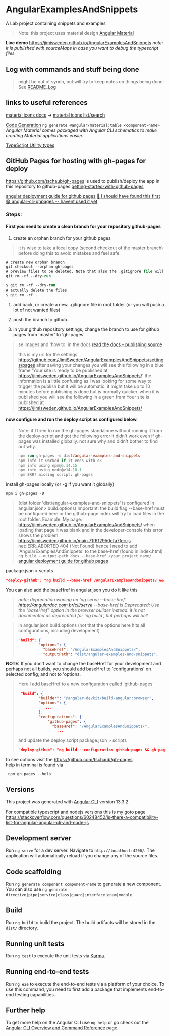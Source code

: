 # AngularExamplesAndSnippets

A Lab project containing snippets and examples 

> Note: this project uses material design [Angular Material](https://material.angular.io/)

**Live demo** https://jimisweden.github.io/AngularExamplesAndSnippets
_note: it is published with sourceMaps in case you want to debug the typescript files_
## Log with commands and stuff being done
> might be out of synch, but will try to keep notes on things being done.
See [README_Log](README_Log.md)

## links to useful references
[material icons docs](https://material.angular.io/components/icon/overview) -> [material icons list/search](https://fonts.google.com/icons?selected=Material+Icons)

[Code Generation](https://material.angular.io/guide/schematics) ```ng generate @angular/material:table <component-name>```
_Angular Material comes packaged with Angular CLI schematics to make creating Material applications easier._ 

[TypeScript Utility types](https://www.typescriptlang.org/docs/handbook/utility-types.html)

## GitHub Pages for hosting with gh-pages for deploy
https://github.com/tschaub/gh-pages 
is used to publish/deploy the app in this repository to github-pages
[getting-started-with-github-pages](https://docs.github.com/en/pages/getting-started-with-github-pages/)

[angular deployment guide for github pages](https://angular.io/guide/deployment#deploy-to-github-pages)
[ 🙈  I should have found this first 😁 angular-cli-ghpages -- havent used it yet](https://github.com/angular-schule/angular-cli-ghpages)
### Steps: 
#### First you need to create a clean branch for your repository github-pages

1. create an orphan branch for your github pages
> it is wise to take a local copy (second checkout of the master branch) before doing this to avoid mistakes and feel safe.
```ps
# create new orphan branch
git checkout --orphan gh-pages
# preview files to be deleted. Note that also the .gitignore file will be deleted, you should keep it (copy or exclude from remove)
git rm -rf --dry-run .

$ git rm -rf --dry-run .
# actually delete the files
$ git rm -rf .

```
1. add back, or create a new, .gitignore file in root folder (or you will push a lot of not wanted files)
1. push the branch to github.

1. in your github repository settings, change the branch to use for github pages from 'master' to 'gh-pages'
> se images and 'how to' in the docs [read the docs - publishing source](https://docs.github.com/en/pages/getting-started-with-github-pages/configuring-a-publishing-source-for-your-github-pages-site)
>
> this is my url for the settings https://github.com/JimiSweden/AngularExamplesAndSnippets/settings/pages
> after saving your changes you will see this following in a blue frame
> 'Your site is ready to be published at https://jimisweden.github.io/AngularExamplesAndSnippets/'
> the information is a little confusing as I was looking for some way to trigger the publish but it will be automatic.
> it might take up to 10 minutes before publishing is done but is normally quicker.
> when it is published you will see the following in a green fram
>  Your site is published at https://jimisweden.github.io/AngularExamplesAndSnippets/


#### now configure and run the deploy script as configured below.

> Note: if I tried to run the gh-pages standalone without running it from the deploy-script and got the following error
> it didn't work even if gh-pages was installed globally.
> not sure why and didn't bother to find out why.
> ```ps
> npm run gh-pages -d dist/angular-examples-and-snippets
> npm info it worked if it ends with ok
> npm info using npm@6.14.15
> npm info using node@v14.18.1
> npm ERR! missing script: gh-pages
> ```



install gh-pages locally (or -g if you want it globally)
```ts
npm i gh-pages -D
```

>(dist folder 'dist/angular-examples-and-snippets' is configured in angular.json> build.options)
Important: the build flag --base-href must be configured here or the github-page index will try to load files in the root folder. 
> Example:
> My page:  https://jimisweden.github.io/AngularExamplesAndSnippets/ 
>  when loading that page it was blank and in the developer-console this error shows the problem
> https://jimisweden.github.io/main.71f612950efa7fec.js net::ERR_ABORTED 404 (Not Found)
> hence I need to add 'AngularExamplesAndSnippets' to the base-href (found in index.html)
> ```ng build --output-path docs --base-href /your_project_name/```
> [angular deployment guide for github pages](https://angular.io/guide/deployment#deploy-to-github-pages)

package.json > scripts 
```json
"deploy-github": "ng build --base-href /AngularExamplesAndSnippets/ && gh-pages -d dist/angular-examples-and-snippets"
```

You can also add the baseHref in angular.json you do it like this 

> _note: deprecation waning on 'ng serve --base-href'
> https://angulardoc.com.br/cli/serve 
> --base-href is Deprecated: Use the "baseHref" option in the browser builder instead.
> it is not documented as deprecated for 'ng build', but perhaps will be?_



> in angular.json build.options (not that the options here hits all configurations, including development)
> ```json
> "build": {
>          "options": {
>            "baseHref": "/AngularExamplesAndSnippets/",
>            "outputPath": "dist/angular-examples-and-snippets",
> ```

**NOTE:** If you don't want to change the baseHref for your development and perhaps not all builds, you should add baseHref to 'configurations' on selected config, and not to 'options.
>Here I add baseHref to a new configuration called 'github-pages'
> ```json
>  "build": {
>          "builder": "@angular-devkit/build-angular:browser",
>          "options": {           
>             ...
>          },
>          "configurations": {
>              "github-pages": {
>                "baseHref": "/AngularExamplesAndSnippets/",
>                  ...
> ```
> and update the deploy script
> package.json > scripts 
> ```json
> "deploy-github": "ng build --configuration github-pages && gh-pages -d dist/angular-examples-and-snippets"
> ```


to see options visit the https://github.com/tschaub/gh-pages  
help in terminal is found via 
```ts
 npm gh-pages --help
```


## Versions
This project was generated with [Angular CLI](https://github.com/angular/angular-cli) version 13.3.2.

For compatible typescript and nodejs versions this is my goto page 
https://stackoverflow.com/questions/60248452/is-there-a-compatibility-list-for-angular-angular-cli-and-node-js

## Development server

Run `ng serve` for a dev server. Navigate to `http://localhost:4200/`. The application will automatically reload if you change any of the source files.

## Code scaffolding

Run `ng generate component component-name` to generate a new component. You can also use `ng generate directive|pipe|service|class|guard|interface|enum|module`.

## Build

Run `ng build` to build the project. The build artifacts will be stored in the `dist/` directory.

## Running unit tests

Run `ng test` to execute the unit tests via [Karma](https://karma-runner.github.io).

## Running end-to-end tests

Run `ng e2e` to execute the end-to-end tests via a platform of your choice. To use this command, you need to first add a package that implements end-to-end testing capabilities.

## Further help

To get more help on the Angular CLI use `ng help` or go check out the [Angular CLI Overview and Command Reference](https://angular.io/cli) page.
